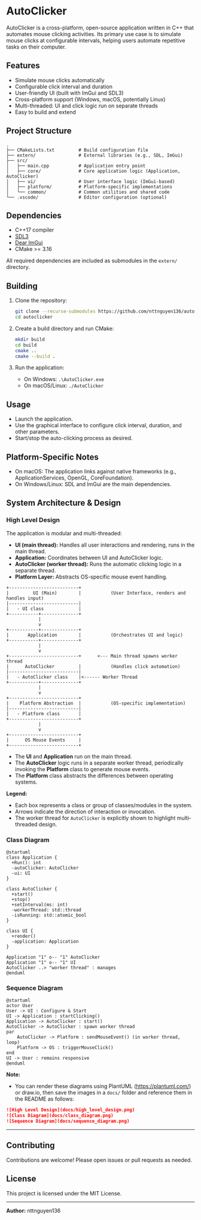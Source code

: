# AutoClicker

AutoClicker is a cross-platform, open-source application written in C++ that automates mouse clicking activities. Its primary use case is to simulate mouse clicks at configurable intervals, helping users automate repetitive tasks on their computer.

## Features

- Simulate mouse clicks automatically
- Configurable click interval and duration
- User-friendly UI (built with ImGui and SDL3)
- Cross-platform support (Windows, macOS, potentially Linux)
- Multi-threaded: UI and click logic run on separate threads
- Easy to build and extend

## Project Structure

```
.
├── CMakeLists.txt         # Build configuration file
├── extern/                # External libraries (e.g., SDL, ImGui)
├── src/
│   ├── main.cpp           # Application entry point
│   ├── core/              # Core application logic (Application, AutoClicker)
│   ├── ui/                # User interface logic (ImGui-based)
│   ├── platform/          # Platform-specific implementations
│   └── common/            # Common utilities and shared code
└── .vscode/               # Editor configuration (optional)
```

## Dependencies

- C++17 compiler
- [SDL3](https://github.com/libsdl-org/SDL)
- [Dear ImGui](https://github.com/ocornut/imgui)
- CMake >= 3.16

All required dependencies are included as submodules in the `extern/` directory.

## Building

1. Clone the repository:

    ```sh
    git clone --recurse-submodules https://github.com/nttnguyen136/autoclicker.git
    cd autoclicker
    ```

2. Create a build directory and run CMake:

    ```sh
    mkdir build
    cd build
    cmake ..
    cmake --build .
    ```

3. Run the application:
    - On Windows: `.\AutoClicker.exe`
    - On macOS/Linux: `./AutoClicker`

## Usage

- Launch the application.
- Use the graphical interface to configure click interval, duration, and other parameters.
- Start/stop the auto-clicking process as desired.

## Platform-Specific Notes

- On macOS: The application links against native frameworks (e.g., ApplicationServices, OpenGL, CoreFoundation).
- On Windows/Linux: SDL and ImGui are the main dependencies.

## System Architecture & Design

### High Level Design

The application is modular and multi-threaded:

- **UI (main thread):** Handles all user interactions and rendering, runs in the main thread.
- **Application:** Coordinates between UI and AutoClicker logic.
- **AutoClicker (worker thread):** Runs the automatic clicking logic in a separate thread.
- **Platform Layer:** Abstracts OS-specific mouse event handling.

```
+--------------------------+
|         UI (Main)        |           (User Interface, renders and handles input)
|--------------------------|
|   - UI class             |
+-----------+--------------+
            |
            v
+-----------+--------------+
|       Application        |           (Orchestrates UI and logic)
+-----------+--------------+
            |
            v
+--------------------------+      <--- Main thread spawns worker thread
|      AutoClicker         |           (Handles click automation)
|--------------------------|
|   - AutoClicker class    |<------ Worker Thread
+-----------+--------------+
            |
            v
+--------------------------+
|    Platform Abstraction  |           (OS-specific implementation)
|--------------------------|
|   - Platform class       |
+--------------------------+
            |
            v
+--------------------------+
|      OS Mouse Events     |
+--------------------------+
```

- The **UI** and **Application** run on the main thread.
- The **AutoClicker** logic runs in a separate worker thread, periodically invoking the **Platform** class to generate mouse events.
- The **Platform** class abstracts the differences between operating systems.

**Legend:**  

- Each box represents a class or group of classes/modules in the system.
- Arrows indicate the direction of interaction or invocation.
- The worker thread for `AutoClicker` is explicitly shown to highlight multi-threaded design.

### Class Diagram

```plantuml
@startuml
class Application {
  +Run(): int
  -autoClicker: AutoClicker
  -ui: UI
}

class AutoClicker {
  +start()
  +stop()
  +setInterval(ms: int)
  -workerThread: std::thread
  -isRunning: std::atomic_bool
}

class UI {
  +render()
  -application: Application
}

Application "1" o-- "1" AutoClicker
Application "1" o-- "1" UI
AutoClicker ..> "worker thread" : manages
@enduml
```

### Sequence Diagram

```plantuml
@startuml
actor User
User -> UI : Configure & Start
UI -> Application : startClicking()
Application -> AutoClicker : start()
AutoClicker -> AutoClicker : spawn worker thread
par
    AutoClicker -> Platform : sendMouseEvent() (in worker thread, loop)
    Platform -> OS : triggerMouseClick()
end
UI -> User : remains responsive
@enduml
```

**Note:**  

- You can render these diagrams using PlantUML (<https://plantuml.com/>) or draw.io, then save the images in a `docs/` folder and reference them in the README as follows:

```markdown
![High Level Design](docs/high_level_design.png)
![Class Diagram](docs/class_diagram.png)
![Sequence Diagram](docs/sequence_diagram.png)
```

---

## Contributing

Contributions are welcome! Please open issues or pull requests as needed.

## License

This project is licensed under the MIT License.

---

**Author:** nttnguyen136
